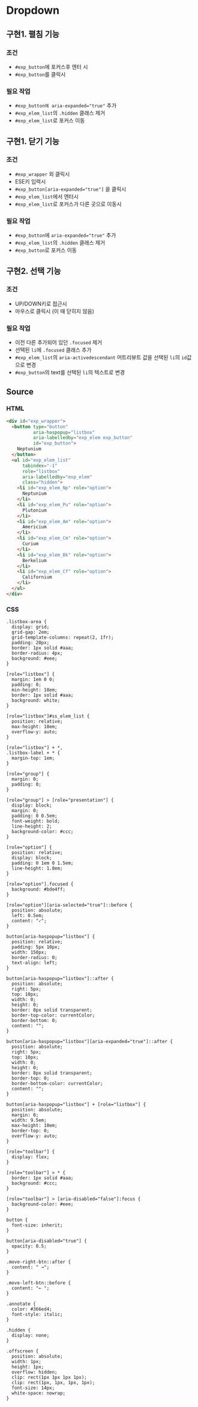 # Dropdown

## 구현1. 펼침 기능
### 조건
- `#exp_button`에 포커스후 엔터 시
- `#exp_button`를 클릭시

### 필요 작업
- `#exp_button에 aria-expanded="true"` 추가
- `#exp_elem_list`의 `.hidden` 클래스 제거
- `#exp_elem_list`로 포커스 이동

## 구현1. 닫기 기능
### 조건
- `#exp_wrapper` 외 클릭시
- ESE키 입력시
- `#exp_button[aria-expanded="true"]` 을 클릭시
- `#exp_elem_list`에서 엔터시
- `#exp_elem_list`로 포커스가 다른 곳으로 이동시

### 필요 작업
- `#exp_button`에 `aria-expanded="true"` 추가
- `#exp_elem_list`의 `.hidden` 클래스 제거
- `#exp_button`로 포커스 이동


## 구현2. 선택 기능
### 조건
- UP/DOWN키로 접근시
- 마우스로 클릭시 (이 때 닫히지 않음)

### 필요 작업
- 이전 다른 추가되어 있던  `.focused` 제거
- 선택된 `li`에 `.focused` 클래스 추가
- `#exp_elem_list`의 `aria-activedescendant` 어트리뷰트 값을 선택된 `li`의 `id`값으로 변경
- `#exp_button`의 text를 선택된 `li`의 텍스트로 변경

## Source
### HTML
```html
<div id="exp_wrapper">
  <button type="button"
          aria-haspopup="listbox"
          aria-labelledby="exp_elem exp_button"
          id="exp_button">
    Neptunium
  </button>
  <ul id="exp_elem_list"
      tabindex="-1"
      role="listbox"
      aria-labelledby="exp_elem"
      class="hidden">
    <li id="exp_elem_Np" role="option">
      Neptunium
    </li>
    <li id="exp_elem_Pu" role="option">
      Plutonium
    </li>
    <li id="exp_elem_Am" role="option">
      Americium
    </li>
    <li id="exp_elem_Cm" role="option">
      Curium
    </li>
    <li id="exp_elem_Bk" role="option">
      Berkelium
    </li>
    <li id="exp_elem_Cf" role="option">
      Californium
    </li>
  </ul>
</div>
```

### CSS
```
.listbox-area {
  display: grid;
  grid-gap: 2em;
  grid-template-columns: repeat(2, 1fr);
  padding: 20px;
  border: 1px solid #aaa;
  border-radius: 4px;
  background: #eee;
}

[role="listbox"] {
  margin: 1em 0 0;
  padding: 0;
  min-height: 18em;
  border: 1px solid #aaa;
  background: white;
}

[role="listbox"]#ss_elem_list {
  position: relative;
  max-height: 18em;
  overflow-y: auto;
}

[role="listbox"] + *,
.listbox-label + * {
  margin-top: 1em;
}

[role="group"] {
  margin: 0;
  padding: 0;
}

[role="group"] > [role="presentation"] {
  display: block;
  margin: 0;
  padding: 0 0.5em;
  font-weight: bold;
  line-height: 2;
  background-color: #ccc;
}

[role="option"] {
  position: relative;
  display: block;
  padding: 0 1em 0 1.5em;
  line-height: 1.8em;
}

[role="option"].focused {
  background: #bde4ff;
}

[role="option"][aria-selected="true"]::before {
  position: absolute;
  left: 0.5em;
  content: "✓";
}

button[aria-haspopup="listbox"] {
  position: relative;
  padding: 5px 10px;
  width: 150px;
  border-radius: 0;
  text-align: left;
}

button[aria-haspopup="listbox"]::after {
  position: absolute;
  right: 5px;
  top: 10px;
  width: 0;
  height: 0;
  border: 8px solid transparent;
  border-top-color: currentColor;
  border-bottom: 0;
  content: "";
}

button[aria-haspopup="listbox"][aria-expanded="true"]::after {
  position: absolute;
  right: 5px;
  top: 10px;
  width: 0;
  height: 0;
  border: 8px solid transparent;
  border-top: 0;
  border-bottom-color: currentColor;
  content: "";
}

button[aria-haspopup="listbox"] + [role="listbox"] {
  position: absolute;
  margin: 0;
  width: 9.5em;
  max-height: 10em;
  border-top: 0;
  overflow-y: auto;
}

[role="toolbar"] {
  display: flex;
}

[role="toolbar"] > * {
  border: 1px solid #aaa;
  background: #ccc;
}

[role="toolbar"] > [aria-disabled="false"]:focus {
  background-color: #eee;
}

button {
  font-size: inherit;
}

button[aria-disabled="true"] {
  opacity: 0.5;
}

.move-right-btn::after {
  content: " →";
}

.move-left-btn::before {
  content: "← ";
}

.annotate {
  color: #366ed4;
  font-style: italic;
}

.hidden {
  display: none;
}

.offscreen {
  position: absolute;
  width: 1px;
  height: 1px;
  overflow: hidden;
  clip: rect(1px 1px 1px 1px);
  clip: rect(1px, 1px, 1px, 1px);
  font-size: 14px;
  white-space: nowrap;
}
```
